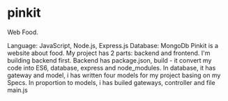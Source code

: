 # pinkit
Web Food.

Language: JavaScript, Node.js, Express.js
Database: MongoDb
Pinkit is a website about food. My project has 2 parts: backend and frontend. I'm building backend first. Backend has  package.json, build - it convert my code into ES6, database, express and node_modules. In database, it has gateway and model, i has written four models for my project basing on my Specs. In proportion to models, i has builed gateways, controller and file main.js